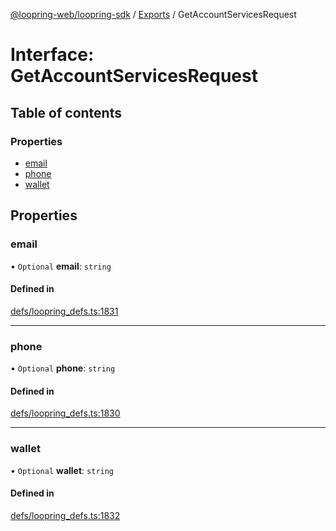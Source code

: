 [@loopring-web/loopring-sdk](../README.md) / [Exports](../modules.md) / GetAccountServicesRequest

# Interface: GetAccountServicesRequest

## Table of contents

### Properties

- [email](GetAccountServicesRequest.md#email)
- [phone](GetAccountServicesRequest.md#phone)
- [wallet](GetAccountServicesRequest.md#wallet)

## Properties

### email

• `Optional` **email**: `string`

#### Defined in

[defs/loopring_defs.ts:1831](https://github.com/Loopring/loopring_sdk/blob/1d20f38/src/defs/loopring_defs.ts#L1831)

___

### phone

• `Optional` **phone**: `string`

#### Defined in

[defs/loopring_defs.ts:1830](https://github.com/Loopring/loopring_sdk/blob/1d20f38/src/defs/loopring_defs.ts#L1830)

___

### wallet

• `Optional` **wallet**: `string`

#### Defined in

[defs/loopring_defs.ts:1832](https://github.com/Loopring/loopring_sdk/blob/1d20f38/src/defs/loopring_defs.ts#L1832)
